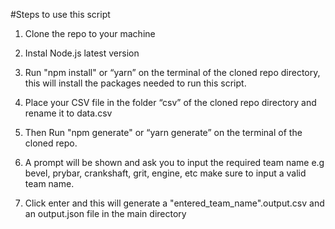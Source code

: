 #Steps to use this script 


1. Clone the repo to your machine


2. Instal Node.js  latest version


3. Run "npm install" or “yarn” on the terminal of the cloned repo directory, this will install the packages needed to run this script. 


4. Place your CSV file in the folder “csv” of the cloned repo directory and rename it to data.csv


5. Then Run "npm generate" or “yarn generate” on the terminal of the cloned repo. 


6. A prompt will be shown and ask you to input the required team name e.g bevel, prybar, crankshaft, grit, engine, etc make sure to input a valid team name.


7. Click enter and this will generate a "entered_team_name".output.csv and an output.json file in the main directory 

